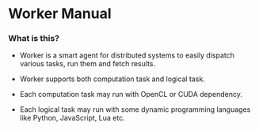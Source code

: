 # Worker Manual

### What is this?

* Worker is a smart agent for distributed systems to easily dispatch various tasks, run them and fetch results.

* Worker supports both computation task and logical task.

* Each computation task may run with OpenCL or CUDA dependency.

* Each logical task may run with some dynamic programming languages like Python, JavaScript, Lua etc.